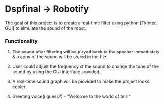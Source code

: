 # Dspfinal -> Robotify

The goal of this project is to create a real-time filter using python [Tkinter, GUI] to simulate the sound of the robot.

### Functionality

1. The sound after filtering will be played back to the speaker immediately & a copy of the sound will be stored in the file.

2. User could adjust the frequency of the sound to change the tone of the sound by using the GUI interface provided.

3. A real-time sound graph will be provided to make the project looks cooler.

4. Greeting voice(i guess?) - "Welcome to the world of tmr!"